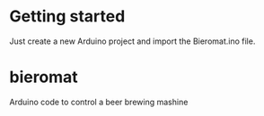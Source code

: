 # Getting started

Just create a new Arduino project and import the Bieromat.ino file.

# bieromat
Arduino code to control a beer brewing mashine
